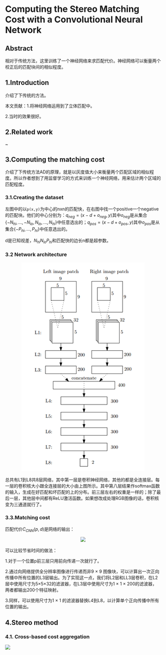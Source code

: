 # Computing the Stereo Matching Cost with a Convolutional Neural Network

## Abstract

相对于传统方法，这里训练了一个神经网络来求匹配代价。神经网络可以衡量两个校正后的匹配块间的相似程度。

## 1.Introduction

介绍了下传统的方法。

本文贡献：1.将神经网络运用到了立体匹配中。

2.当时的效果很好。

## 2.Related work

~

## 3.Computing the matching cost

介绍了下传统方法AD的原理，就是以灰度值大小来衡量两个匹配区域的相似程度。所以作者想到了用监督学习的方式来训练一个神经网络，用来估计两个区域的匹配程度。

### 3.1.Creating the dataset

左图中的以`p(x,y)`为中心的nxn的匹配快，在右图中找一个positive一个negative的匹配块。他们的中心分别为：$q_{neg}=(x-d+o_{neg},y)$其中$o_{neg}$是从集合$\{-N_{hi},...,-N_{lo},N_{lo},...,N_{hi}\}$中任意选出的；$q_{pos}=(x-d+o_{pos},y)$其中$o_{pos}$是从集合$\{-P_{hi},...,P_{hi}\}$中任意选出的。

d是已知视差，$N_{hi} N_{lo} P_{hi}$和匹配快的边长n都是超参数。

### 3.2 Network architecture

<div align=center>
<img src="Images/0501.png">
</div>

总共有L1到L8共8层网络，其中第一层是卷积神经网络，其他的都是全连接层。每一层的卷积核大小跟全连接层的大小由上图所示。其中第八层结果作softmax函数的输入，生成在好匹配和坏匹配的上的分布。前三层左右的权重是一样的；除了最后一层，其他层中间都有ReLU激活函数。如果想改成处理RGB图像的话，卷积核变为三通道就行了。

### 3.3.Matching cost

匹配代价$C_{CNN}(p,d)$是网络的输出：

<div align=center>
<img src="https://latex.codecogs.com/gif.latex?%5Cbg_white%20C_%7Bcnn%7D%28p%2Cd%29%3Df_%7Bneg%7D%28%3CP_%7B9%5Ctimes%209%7D%5E%7BL%7D%28p%29%2CP_%7B9%5Ctimes%209%7D%5E%7BR%7D%28pd%29%3E%29">
</div>

可以比较节省时间的做法：

1.对于一个位置p前三层只用前向传递一次就行了。

2.通过向网络提供全分辨率图像进行传递而非9 × 9 图像块，可以计算出一次正向传播中所有位置的L3层输出。为了实现这一点，我们将L2层和LL3层卷积，在L2层中使用尺寸为5×5×32的滤波器，在L3层中使用尺寸为1 × 1 × 200的滤波器，两者都输出200个特征映射。

3.同样，可以使用尺寸为1 × 1 的滤波器替换L4到L8，以计算单个正向传播中所有位置的输出。

## 4.Stereo method

### 4.1. Cross-based cost aggregation


<img src="https://latex.codecogs.com/gif.latex?%5Cbg_white%20P_%7B2%7D%3D%5Cfrac%7B%7BP_%7B2%7D%7D%27%7D%7B%5Cleft%20%7C%20I_%7Bbp%7D-I_%7Bbq%7D%20%5Cright%20%7C%7D">

